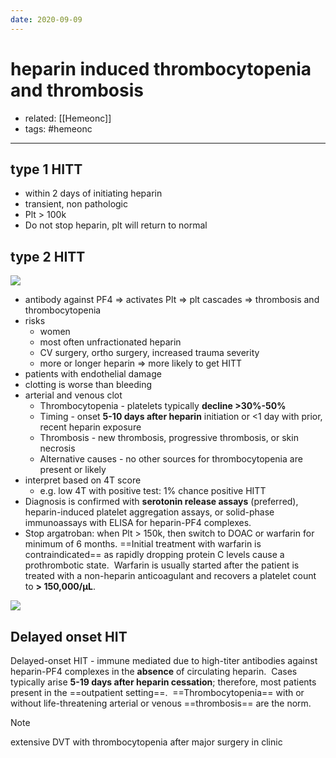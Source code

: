 ```yaml
---
date: 2020-09-09
---
```


# heparin induced thrombocytopenia and thrombosis

- related: [[Hemeonc]]
- tags: #hemeonc
---

## type 1 HITT

- within 2 days of initiating heparin
- transient, non pathologic
- Plt > 100k
- Do not stop heparin, plt will return to normal

## type 2 HITT

![](https://photos.thisispiggy.com/file/wikiFiles/20220809211059.png)

- antibody against PF4 => activates Plt => plt cascades => thrombosis and thrombocytopenia
- risks
	- women
	- most often unfractionated heparin
	- CV surgery, ortho surgery, increased trauma severity
	- more or longer heparin => more likely to get HITT
- patients with endothelial damage
- clotting is worse than bleeding
- arterial and venous clot
	- Thrombocytopenia - platelets typically **decline >30%-50%**
	- Timing - onset **5-10 days after heparin** initiation or <1 day with prior, recent heparin exposure
	- Thrombosis - new thrombosis, progressive thrombosis, or skin necrosis
	- Alternative causes - no other sources for thrombocytopenia are present or likely
- interpret based on 4T score
	- e.g. low 4T with positive test: 1% chance positive HITT
- Diagnosis is confirmed with **serotonin release assays** (preferred), heparin-induced platelet aggregation assays, or solid-phase immunoassays with ELISA for heparin-PF4 complexes.
- Stop argatroban: when Plt > 150k, then switch to DOAC or warfarin for minimum of 6 months. ==Initial treatment with warfarin is contraindicated== as rapidly dropping protein C levels cause a prothrombotic state.  Warfarin is usually started after the patient is treated with a non-heparin anticoagulant and recovers a platelet count to **> 150,000/µL**.

![](https://photos.thisispiggy.com/file/wikiFiles/20220806092555.png)

## Delayed onset HIT

Delayed-onset HIT - immune mediated due to high-titer antibodies against heparin-PF4 complexes in the **absence** of circulating heparin.  Cases typically arise **5-19 days after heparin cessation**; therefore, most patients present in the ==outpatient setting==.  ==Thrombocytopenia== with or without life-threatening arterial or venous ==thrombosis== are the norm.

> [!NOTE]
> extensive DVT with thrombocytopenia after major surgery in clinic
